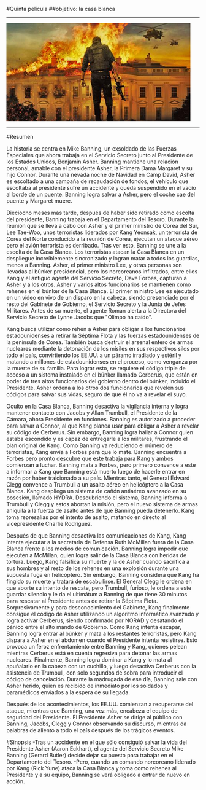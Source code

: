 #Quinta pelicula
##objetivo: la casa blanca

***
![pelicula](img/objetivoLaCasa.jpg)
***

#Resumen

La historia se centra en Mike Banning, un exsoldado de las Fuerzas Especiales que ahora trabaja en el Servicio Secreto junto al Presidente de los Estados Unidos, Benjamin Asher. Banning mantiene una relación personal, amable con el presidente Asher, la Primera Dama Margaret y su hijo Connor. Durante una nevada noche de Navidad en Camp David, Asher es escoltado a una campaña de recaudación de fondos, el vehículo que escoltaba al presidente sufre un accidente y queda suspendido en el vacío al borde de un puente. Banning logra salvar a Asher, pero el coche cae del puente y Margaret muere.

Dieciocho meses más tarde, después de haber sido retirado como escolta del presidente, Banning trabaja en el Departamento del Tesoro. Durante la reunión que se lleva a cabo con Asher y el primer ministro de Corea del Sur, Lee Tae-Woo, unos terroristas liderados por Kang Yeonsak, un terrorista de Corea del Norte conducido a la reunión de Corea, ejecutan un ataque aéreo pero el avión terrorista es derribado. Tras ver esto, Banning se une a la escolta de la Casa Blanca. Los terroristas atacan la Casa Blanca en un despliegue increíblemente sincronizado y logran matar a todos los guardias, menos a Banning. Asher, el primer ministro Lee, y otras personas son llevadas al búnker presidencial, pero los norcoreanos infiltrados, entre ellos Kang y el antiguo agente del Servicio Secreto, Dave Forbes, capturan a Asher y a los otros. Asher y varios altos funcionarios se mantienen como rehenes en el búnker de la Casa Blanca. El primer ministro Lee es ejecutado en un vídeo en vivo de un disparo en la cabeza, siendo presenciado por el resto del Gabinete de Gobierno, el Servicio Secreto y la Junta de Jefes Militares. Antes de su muerte, el agente Roman alerta a la Directora del Servicio Secreto de Lynne Jacobs que "Olimpo ha caído".

Kang busca utilizar como rehén a Asher para obligar a los funcionarios estadounidenses a retirar la Séptima Flota y las fuerzas estadounidenses de la península de Corea. También busca destruir el arsenal entero de armas nucleares mediante la detonación de los misiles en sus respectivos silos por todo el país, convirtiendo los EE.UU. a un páramo irradiado y estéril y matando a millones de estadounidenses en el proceso, como venganza por la muerte de su familia. Para lograr esto, se requiere el código triple de acceso a un sistema instalado en el búnker llamado Cerberus, que están en poder de tres altos funcionarios del gobierno dentro del búnker, incluido el Presidente. Asher ordena a los otros dos funcionarios que revelen sus códigos para salvar sus vidas, seguro de que él no va a revelar el suyo.

Oculto en la Casa Blanca, Banning desactiva la vigilancia interna y logra mantener contacto con Jacobs y Allan Trumbull, el Presidente de la Cámara, ahora Presidente en funciones. Banning es autorizado a proceder para salvar a Connor, al que Kang planea usar para obligar a Asher a revelar su código de Cerberus. Sin embargo, Banning logra hallar a Connor quien estaba escondido y es capaz de entregarle a los militares, frustrando el plan original de Kang. Como Banning va reduciendo el número de terroristas, Kang envía a Forbes para que lo mate. Banning encuentra a Forbes pero pronto descubre que este trabaja para Kang y ambos comienzan a luchar. Banning mata a Forbes, pero primero convence a este a informar a Kang que Banning está muerto luego de hacerle entrar en razón por haber traicionado a su país. Mientras tanto, el General Edward Clegg convence a Trumbull a un asalto aéreo en helicóptero a la Casa Blanca. Kang despliega un sistema de cañón antiaéreo avanzado en su posesión, llamado HYDRA. Descubriendo el sistema, Banning informa a Trumbull y Clegg y estos abortan la misión, pero el nuevo sistema de armas aniquila a la fuerza de asalto antes de que Banning pueda detenerlo. Kang toma represalias por el intento de asalto, matando en directo al vicepresidente Charlie Rodríguez.

Después de que Banning desactiva las comunicaciones de Kang, Kang intenta ejecutar a la secretaria de Defensa Ruth McMillan fuera de la Casa Blanca frente a los medios de comunicación. Banning logra impedir que ejecuten a McMillan, quien logra salir de la Casa Blanca con heridas de tortura. Luego, Kang falsifica su muerte y la de Asher cuando sacrifica a sus hombres y al resto de los rehenes en una explosión durante una supuesta fuga en helicóptero. Sin embargo, Banning considera que Kang ha fingido su muerte y tratará de escabullirse. El General Clegg le ordena en que aborte su intento de rescate, pero Trumbull, furioso, le ordena a este guardar silencio y le da el ultimátum a Banning de que tiene 30 minutos para rescatar al Presidente antes de retirar la Séptima Flota. Sorpresivamente y para desconocimiento del Gabinete, Kang finalmente consigue el código de Asher utilizando un algoritmo informático avanzado y logra activar Cerberus, siendo confirmado por NORAD y desatando el pánico entre el alto mando de Gobierno. Como Kang intenta escapar, Banning logra entrar al búnker y mata a los restantes terroristas, pero Kang dispara a Asher en el abdomen cuando el Presidente intenta resistirse. Esto provoca un feroz enfrentamiento entre Banning y Kang, quienes pelean mientras Cerberus está en cuenta regresiva para detonar las armas nucleares. Finalmente, Banning logra dominar a Kang y lo mata al apuñalarlo en la cabeza con un cuchillo, y luego desactiva Cerberus con la asistencia de Trumbull, con solo segundos de sobra para introducir el código de cancelación. Durante la madrugada de ese día, Banning sale con Asher herido, quien es recibido de inmediato por los soldados y paramédicos enviados a la espera de su llegada.

Después de los acontecimientos, los EE.UU. comienzan a recuperarse del ataque, mientras que Banning, una vez más, encabeza el equipo de seguridad del Presidente. El Presidente Asher se dirige al público con Banning, Jacobs, Clegg y Connor observando su discurso, mientras da palabras de aliento a todo el país después de los trágicos eventos.

#Sinopsis
-Tras un accidente en el que sólo consiguió salvar la vida del Presidente Asher (Aaron Eckhart), el agente del Servicio Secreto Mike Banning (Gerard Butler) decide dejar su puesto para trabajar en el Departamento del Tesoro.
-Pero, cuando un comando norcoreano liderado por Kang (Rick Yune) ataca la Casa Blanca y toma como rehenes al Presidente y a su equipo, Banning se verá obligado a entrar de nuevo en acción.
